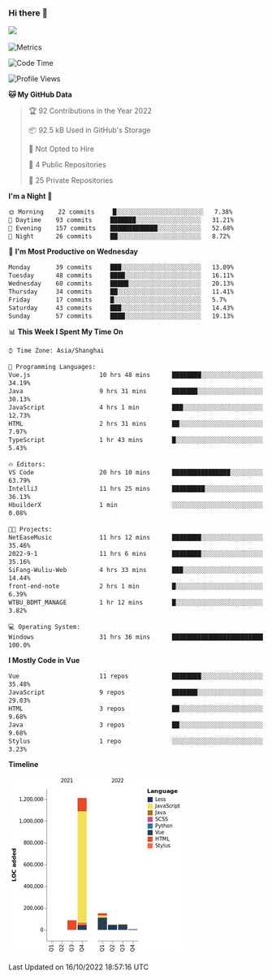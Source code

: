 ### Hi there 👋
![](https://github-readme-stats.vercel.app/api?username=Jamartin-create)

![Metrics](https://metrics.lecoq.io/Jamartin-create?template=classic&base.activity=0&base.community=0&base.repositories=0&isocalendar=1&calendar=1&languages=1&base=header%2C%20activity%2C%20community%2C%20repositories%2C%20metadata&base.indepth=false&base.hireable=false&isocalendar=false&isocalendar.duration=full-year&languages=false&languages.limit=8&languages.threshold=0%25&languages.other=false&languages.colors=github&languages.sections=most-used&languages.indepth=false&languages.analysis.timeout=15&languages.categories=markup%2C%20programming&languages.recent.categories=markup%2C%20programming&languages.recent.load=300&languages.recent.days=14&calendar=false&calendar.limit=1&config.timezone=Asia%2FShanghai)

<!--START_SECTION:waka-->
![Code Time](http://img.shields.io/badge/Code%20Time-264%20hrs%2010%20mins-blue)

![Profile Views](http://img.shields.io/badge/Profile%20Views-0-blue)

**🐱 My GitHub Data** 

> 🏆 92 Contributions in the Year 2022
 > 
> 📦 92.5 kB Used in GitHub's Storage 
 > 
> 🚫 Not Opted to Hire
 > 
> 📜 4 Public Repositories 
 > 
> 🔑 25 Private Repositories  
 > 
**I'm a Night 🦉** 

```text
🌞 Morning    22 commits     █░░░░░░░░░░░░░░░░░░░░░░░░   7.38% 
🌆 Daytime    93 commits     ███████░░░░░░░░░░░░░░░░░░   31.21% 
🌃 Evening    157 commits    █████████████░░░░░░░░░░░░   52.68% 
🌙 Night      26 commits     ██░░░░░░░░░░░░░░░░░░░░░░░   8.72%

```
📅 **I'm Most Productive on Wednesday** 

```text
Monday       39 commits     ███░░░░░░░░░░░░░░░░░░░░░░   13.09% 
Tuesday      48 commits     ████░░░░░░░░░░░░░░░░░░░░░   16.11% 
Wednesday    60 commits     █████░░░░░░░░░░░░░░░░░░░░   20.13% 
Thursday     34 commits     ██░░░░░░░░░░░░░░░░░░░░░░░   11.41% 
Friday       17 commits     █░░░░░░░░░░░░░░░░░░░░░░░░   5.7% 
Saturday     43 commits     ███░░░░░░░░░░░░░░░░░░░░░░   14.43% 
Sunday       57 commits     ████░░░░░░░░░░░░░░░░░░░░░   19.13%

```


📊 **This Week I Spent My Time On** 

```text
⌚︎ Time Zone: Asia/Shanghai

💬 Programming Languages: 
Vue.js                   10 hrs 48 mins      ████████░░░░░░░░░░░░░░░░░   34.19% 
Java                     9 hrs 31 mins       ███████░░░░░░░░░░░░░░░░░░   30.13% 
JavaScript               4 hrs 1 min         ███░░░░░░░░░░░░░░░░░░░░░░   12.73% 
HTML                     2 hrs 31 mins       ██░░░░░░░░░░░░░░░░░░░░░░░   7.97% 
TypeScript               1 hr 43 mins        █░░░░░░░░░░░░░░░░░░░░░░░░   5.43%

🔥 Editors: 
VS Code                  20 hrs 10 mins      ████████████████░░░░░░░░░   63.79% 
IntelliJ                 11 hrs 25 mins      █████████░░░░░░░░░░░░░░░░   36.13% 
HbuilderX                1 min               ░░░░░░░░░░░░░░░░░░░░░░░░░   0.08%

🐱‍💻 Projects: 
NetEaseMusic             11 hrs 12 mins      ████████░░░░░░░░░░░░░░░░░   35.46% 
2022-9-1                 11 hrs 6 mins       ████████░░░░░░░░░░░░░░░░░   35.16% 
SiFang-Wuliu-Web         4 hrs 33 mins       ███░░░░░░░░░░░░░░░░░░░░░░   14.44% 
front-end-note           2 hrs 1 min         █░░░░░░░░░░░░░░░░░░░░░░░░   6.39% 
WTBU_BDMT_MANAGE         1 hr 12 mins        █░░░░░░░░░░░░░░░░░░░░░░░░   3.82%

💻 Operating System: 
Windows                  31 hrs 36 mins      █████████████████████████   100.0%

```

**I Mostly Code in Vue** 

```text
Vue                      11 repos            ████████░░░░░░░░░░░░░░░░░   35.48% 
JavaScript               9 repos             ███████░░░░░░░░░░░░░░░░░░   29.03% 
HTML                     3 repos             ██░░░░░░░░░░░░░░░░░░░░░░░   9.68% 
Java                     3 repos             ██░░░░░░░░░░░░░░░░░░░░░░░   9.68% 
Stylus                   1 repo              ░░░░░░░░░░░░░░░░░░░░░░░░░   3.23%

```


**Timeline**

![Chart not found](https://raw.githubusercontent.com/Jamartin-create/Jamartin-create/master/charts/bar_graph.png) 


 Last Updated on 16/10/2022 18:57:16 UTC
<!--END_SECTION:waka-->
